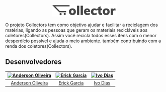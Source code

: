 <div style="text-align:center"><img src="./Collector.Android/Resources/drawable/LogoBanner.png" /></div>


O projeto Collectors tem como objetivo ajudar e facilitar a reciclagem dos matérias, ligando as pessoas que geram os materiais recicláveis aos coletores(Collectors). Assim você recicla todos esses itens com o menor desperdício possível e ajuda o meio ambiente. também contribuindo com a renda dos  coletores(Collectors).

## Desenvolvedores

| [![Anderson Oliveira](https://github.com/SM4UG.png?size=100)](https://github.com/SM4UG) | [![Erick Garcia](https://github.com/erickrock.png?size=100)](https://github.com/salmanulfarzy) | [![Ivo Dias](https://github.com/IGDEXE.png?size=100)](https://github.com/IGDEXE) | 
| :------------------------------------------------------------------------------------: | :--------------------------------------------------------------------------------------------------: | :-----------------------------------------------------------------------------------: | 
|                     [Anderson Oliveira](https://github.com/SM4UG)                     |                          [Erick Garcia](https://github.com/erickrock)                          |                       [Ivo Dias](https://github.com/maximbaz)                        | 
